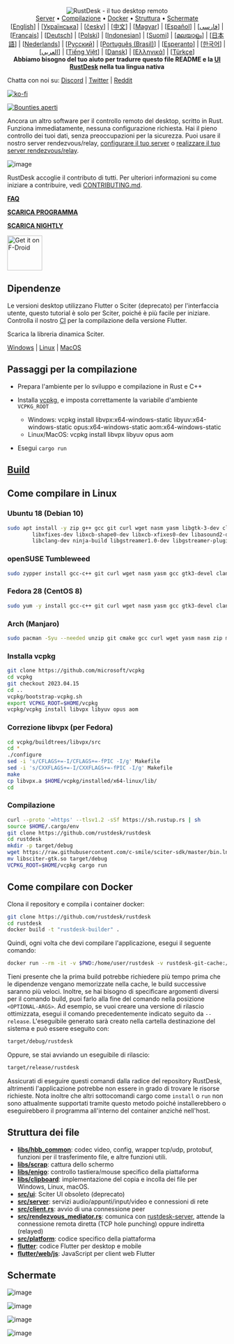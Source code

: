 <p align="center">
  <img src="../res/logo-header.svg" alt="RustDesk - il tuo desktop remoto"><br>
  <a href="#server-pubblici-gratuiti">Server</a> •
  <a href="#passaggi-per-la-compilazione">Compilazione</a> •
  <a href="#come-compilare-con-docker">Docker</a> •
  <a href="#struttura-dei-file">Struttura</a> •
  <a href="#schermate">Schermate</a><br>
  [<a href="../README.md">English</a>] | [<a href="README-UA.md">Українська</a>] | [<a href="README-CS.md">česky</a>] | [<a href="README-ZH.md">中文</a>] | [<a href="README-HU.md">Magyar</a>] | [<a href="README-ES.md">Español</a>] | [<a href="README-FA.md">فارسی</a>] | [<a href="README-FR.md">Français</a>] | [<a href="README-DE.md">Deutsch</a>] | [<a href="README-PL.md">Polski</a>] | [<a href="README-ID.md">Indonesian</a>] | [<a href="README-FI.md">Suomi</a>] | [<a href="README-ML.md">മലയാളം</a>] | [<a href="README-JP.md">日本語</a>] | [<a href="README-NL.md">Nederlands</a>] | [<a href="README-RU.md">Русский</a>] | [<a href="README-PTBR.md">Português (Brasil)</a>] | [<a href="README-EO.md">Esperanto</a>] | [<a href="README-KR.md">한국어</a>] | [<a href="README-AR.md">العربي</a>] | [<a href="README-VN.md">Tiếng Việt</a>] | [<a href="README-DA.md">Dansk</a>] | [<a href="README-GR.md">Ελληνικά</a>] | [<a href="README-TR.md">Türkçe</a>]<br>
  <b>Abbiamo bisogno del tuo aiuto per tradurre questo file README e la <a href="https://github.com/rustdesk/rustdesk/tree/master/src/lang">UI RustDesk</a> nella tua lingua nativa</b>
</p>

Chatta con noi su: [Discord](https://discord.gg/nDceKgxnkV) | [Twitter](https://twitter.com/rustdesk) | [Reddit](https://www.reddit.com/r/rustdesk)

[![ko-fi](https://ko-fi.com/img/githubbutton_sm.svg)](https://ko-fi.com/I2I04VU09)

[![Bounties aperti](https://img.shields.io/endpoint?url=https%3A%2F%2Fconsole.algora.io%2Fapi%2Fshields%2Frustdesk%2Fbounties%3Fstatus%3Dopen)](https://console.algora.io/org/rustdesk/bounties?status=open)

Ancora un altro software per il controllo remoto del desktop, scritto in Rust. Funziona immediatamente, nessuna configurazione richiesta. Hai il pieno controllo dei tuoi dati, senza preoccupazioni per la sicurezza. Puoi usare il nostro server rendezvous/relay, [configurare il tuo server](https://www.fuxiaoer.top/server) o [realizzare il tuo server rendezvous/relay](https://github.com/rustdesk/rustdesk-server-demo).

![image](https://user-images.githubusercontent.com/71636191/171661982-430285f0-2e12-4b1d-9957-4a58e375304d.png)

RustDesk accoglie il contributo di tutti. Per ulteriori informazioni su come iniziare a contribuire, vedi [CONTRIBUTING.md](CONTRIBUTING-IT.md).

[**FAQ**](https://github.com/rustdesk/rustdesk/wiki/FAQ)

[**SCARICA PROGRAMMA**](https://github.com/rustdesk/rustdesk/releases)

[**SCARICA NIGHTLY**](https://github.com/rustdesk/rustdesk/releases/tag/nightly)

[<img src="https://fdroid.gitlab.io/artwork/badge/get-it-on.png"
    alt="Get it on F-Droid"
    height="80">](https://f-droid.org/en/packages/com.carriez.flutter_hbb)

## Dipendenze

Le versioni desktop utilizzano Flutter o Sciter (deprecato) per l'interfaccia utente, questo tutorial è solo per Sciter, poiché è più facile per iniziare. Controlla il nostro [CI](https://github.com/rustdesk/rustdesk/blob/master/.github/workflows/flutter-build.yml) per la compilazione della versione Flutter.

Scarica la libreria dinamica Sciter.

[Windows](https://raw.githubusercontent.com/c-smile/sciter-sdk/master/bin.win/x64/sciter.dll) |
[Linux](https://raw.githubusercontent.com/c-smile/sciter-sdk/master/bin.lnx/x64/libsciter-gtk.so) |
[MacOS](https://raw.githubusercontent.com/c-smile/sciter-sdk/master/bin.osx/libsciter.dylib)

## Passaggi per la compilazione

- Prepara l'ambiente per lo sviluppo e compilazione in Rust e C++

- Installa [vcpkg](https://github.com/microsoft/vcpkg), e imposta correttamente la variabile d'ambiente `VCPKG_ROOT`

  - Windows: vcpkg install libvpx:x64-windows-static libyuv:x64-windows-static opus:x64-windows-static aom:x64-windows-static
  - Linux/MacOS: vcpkg install libvpx libyuv opus aom

- Esegui `cargo run`

## [Build](https://www.fuxiaoer.top/docs/en/dev/build/)

## Come compilare in Linux

### Ubuntu 18 (Debian 10)

```sh
sudo apt install -y zip g++ gcc git curl wget nasm yasm libgtk-3-dev clang libxcb-randr0-dev libxdo-dev \
        libxfixes-dev libxcb-shape0-dev libxcb-xfixes0-dev libasound2-dev libpulse-dev cmake make \
        libclang-dev ninja-build libgstreamer1.0-dev libgstreamer-plugins-base1.0-dev
```

### openSUSE Tumbleweed

```sh
sudo zypper install gcc-c++ git curl wget nasm yasm gcc gtk3-devel clang libxcb-devel libXfixes-devel cmake alsa-lib-devel gstreamer-devel gstreamer-plugins-base-devel xdotool-devel
```

### Fedora 28 (CentOS 8)

```sh
sudo yum -y install gcc-c++ git curl wget nasm yasm gcc gtk3-devel clang libxcb-devel libxdo-devel libXfixes-devel pulseaudio-libs-devel cmake alsa-lib-devel
```

### Arch (Manjaro)

```sh
sudo pacman -Syu --needed unzip git cmake gcc curl wget yasm nasm zip make pkg-config clang gtk3 xdotool libxcb libxfixes alsa-lib pipewire
```

### Installa vcpkg

```sh
git clone https://github.com/microsoft/vcpkg
cd vcpkg
git checkout 2023.04.15
cd ..
vcpkg/bootstrap-vcpkg.sh
export VCPKG_ROOT=$HOME/vcpkg
vcpkg/vcpkg install libvpx libyuv opus aom
```

### Correzione libvpx (per Fedora)

```sh
cd vcpkg/buildtrees/libvpx/src
cd *
./configure
sed -i 's/CFLAGS+=-I/CFLAGS+=-fPIC -I/g' Makefile
sed -i 's/CXXFLAGS+=-I/CXXFLAGS+=-fPIC -I/g' Makefile
make
cp libvpx.a $HOME/vcpkg/installed/x64-linux/lib/
cd
```

### Compilazione

```sh
curl --proto '=https' --tlsv1.2 -sSf https://sh.rustup.rs | sh
source $HOME/.cargo/env
git clone https://github.com/rustdesk/rustdesk
cd rustdesk
mkdir -p target/debug
wget https://raw.githubusercontent.com/c-smile/sciter-sdk/master/bin.lnx/x64/libsciter-gtk.so
mv libsciter-gtk.so target/debug
VCPKG_ROOT=$HOME/vcpkg cargo run
```

## Come compilare con Docker

Clona il repository e compila i container docker:

```sh
git clone https://github.com/rustdesk/rustdesk
cd rustdesk
docker build -t "rustdesk-builder" .
```

Quindi, ogni volta che devi compilare l'applicazione, esegui il seguente comando:

```sh
docker run --rm -it -v $PWD:/home/user/rustdesk -v rustdesk-git-cache:/home/user/.cargo/git -v rustdesk-registry-cache:/home/user/.cargo/registry -e PUID="$(id -u)" -e PGID="$(id -g)" rustdesk-builder
```

Tieni presente che la prima build potrebbe richiedere più tempo prima che le dipendenze vengano memorizzate nella cache, le build successive saranno più veloci. Inoltre, se hai bisogno di specificare argomenti diversi per il comando build, puoi farlo alla fine del comando nella posizione `<OPTIONAL-ARGS>`. Ad esempio, se vuoi creare una versione di rilascio ottimizzata, esegui il comando precedentemente indicato seguito da `--release`. L'eseguibile generato sarà creato nella cartella destinazione del sistema e può essere eseguito con:

```sh
target/debug/rustdesk
```

Oppure, se stai avviando un eseguibile di rilascio:

```sh
target/release/rustdesk
```

Assicurati di eseguire questi comandi dalla radice del repository RustDesk, altrimenti l'applicazione potrebbe non essere in grado di trovare le risorse richieste. Nota inoltre che altri sottocomandi cargo come `install` o `run` non sono attualmente supportati tramite questo metodo poiché installerebbero o eseguirebbero il programma all'interno del container anziché nell'host.

## Struttura dei file

- **[libs/hbb_common](https://github.com/rustdesk/rustdesk/tree/master/libs/hbb_common)**: codec video, config, wrapper tcp/udp, protobuf, funzioni per il trasferimento file, e altre funzioni utili.
- **[libs/scrap](https://github.com/rustdesk/rustdesk/tree/master/libs/scrap)**: cattura dello schermo
- **[libs/enigo](https://github.com/rustdesk/rustdesk/tree/master/libs/enigo)**: controllo tastiera/mouse specifico della piattaforma
- **[libs/clipboard](https://github.com/rustdesk/rustdesk/tree/master/libs/clipboard)**: implementazione del copia e incolla dei file per Windows, Linux, macOS.
- **[src/ui](https://github.com/rustdesk/rustdesk/tree/master/src/ui)**: Sciter UI obsoleto (deprecato)
- **[src/server](https://github.com/rustdesk/rustdesk/tree/master/src/server)**: servizi audio/appunti/input/video e connessioni di rete
- **[src/client.rs](https://github.com/rustdesk/rustdesk/tree/master/src/client.rs)**: avvio di una connessione peer
- **[src/rendezvous_mediator.rs](https://github.com/rustdesk/rustdesk/tree/master/src/rendezvous_mediator.rs)**: comunica con [rustdesk-server](https://github.com/rustdesk/rustdesk-server), attende la connessione remota diretta (TCP hole punching) oppure indiretta (relayed)
- **[src/platform](https://github.com/rustdesk/rustdesk/tree/master/src/platform)**: codice specifico della piattaforma
- **[flutter](https://github.com/rustdesk/rustdesk/tree/master/flutter)**: codice Flutter per desktop e mobile
- **[flutter/web/js](https://github.com/rustdesk/rustdesk/tree/master/flutter/web/js)**: JavaScript per client web Flutter

## Schermate

![image](https://user-images.githubusercontent.com/71636191/113112362-ae4deb80-923b-11eb-957d-ff88daad4f06.png)

![image](https://user-images.githubusercontent.com/71636191/113112619-f705a480-923b-11eb-911d-97e984ef52b6.png)

![image](https://user-images.githubusercontent.com/71636191/113112857-3fbd5d80-923c-11eb-9836-768325faf906.png)

![image](https://user-images.githubusercontent.com/71636191/135385039-38fdbd72-379a-422d-b97f-33df71fb1cec.png)
